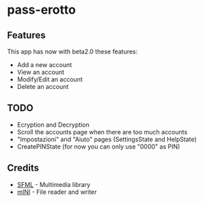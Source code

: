 # pass-erotto

## Features
This app has now with beta2.0 these features:
- Add a new account
- View an account
- Modify/Edit an account
- Delete an account

## TODO
- Ecryption and Decryption
- Scroll the accounts page when there are too much accounts
- "Impostazioni" and "Aiuto" pages (SettingsState and HelpState)
- CreatePINState (for now you can only use "0000" as PIN)

## Credits
- [SFML](https://www.sfml-dev.org/) - Multimedia library
- [mINI](https://github.com/metayeti/mINI) - File reader and writer
